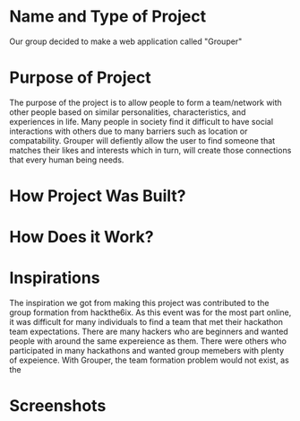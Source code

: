 # Name and Type of Project
Our group decided to make a web application called "Grouper"

# Purpose of Project
The purpose of the project is to allow people to form a team/network with other people based on similar personalities, characteristics, and experiences in life. Many people in society find it difficult to have social interactions with others due to many barriers such as location or compatability. Grouper will defiently allow the user to find someone that matches their likes and interests which in turn, will create those connections that every human being needs.

# How Project Was Built? 

# How Does it Work?


# Inspirations
The inspiration we got from making this project was contributed to the group formation from hackthe6ix. As this event was for the most part online, it was difficult for many individuals to find a team that met their hackathon team expectations. There are many hackers who are beginners and wanted people with around the same expereience as them. There were others who participated in many hackathons and wanted group memebers with plenty of expeience. With Grouper, the team formation problem would not exist, as the 


# Screenshots
